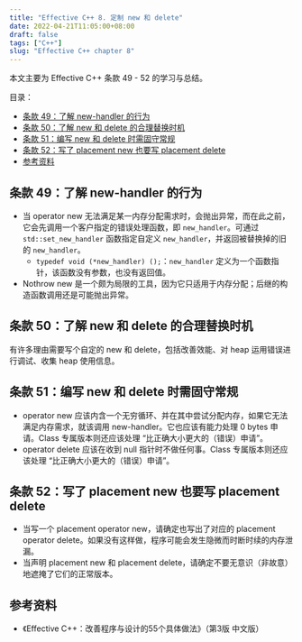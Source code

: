 ```yaml
---
title: "Effective C++ 8. 定制 new 和 delete"
date: 2022-04-21T11:05:00+08:00
draft: false
tags: ["C++"]
slug: "Effective C++ chapter 8"
---
```


本文主要为 Effective C++ 条款 49 - 52 的学习与总结。

目录：

- [条款 49：了解 new-handler 的行为](#条款-49了解-new-handler-的行为)
- [条款 50：了解 new 和 delete 的合理替换时机](#条款-50了解-new-和-delete-的合理替换时机)
- [条款 51：编写 new 和 delete 时需固守常规](#条款-51编写-new-和-delete-时需固守常规)
- [条款 52：写了 placement new 也要写 placement delete](#条款-52写了-placement-new-也要写-placement-delete)
- [参考资料](#参考资料)

## 条款 49：了解 new-handler 的行为

* 当 operator new 无法满足某一内存分配需求时，会抛出异常，而在此之前，它会先调用一个客户指定的错误处理函数，即 `new_handler`。可通过 `std::set_new_handler` 函数指定自定义 `new_handler`，并返回被替换掉的旧的 `new_handler`。
  * `typedef void (*new_handler) ();`：`new_handler` 定义为一个函数指针，该函数没有参数，也没有返回值。
* Nothrow new 是一个颇为局限的工具，因为它只适用于内存分配；后继的构造函数调用还是可能抛出异常。

## 条款 50：了解 new 和 delete 的合理替换时机

有许多理由需要写个自定的 new 和 delete，包括改善效能、对 heap 运用错误进行调试、收集 heap 使用信息。

## 条款 51：编写 new 和 delete 时需固守常规

* operator new 应该内含一个无穷循环、并在其中尝试分配内存，如果它无法满足内存需求，就该调用 new-handler。它也应该有能力处理 0 bytes 申请。Class 专属版本则还应该处理 “比正确大小更大的（错误）申请”。
* operator delete 应该在收到 null 指针时不做任何事。Class 专属版本则还应该处理 “比正确大小更大的（错误）申请”。

## 条款 52：写了 placement new 也要写 placement delete

* 当写一个 placement operator new，请确定也写出了对应的 placement operator delete。如果没有这样做，程序可能会发生隐微而时断时续的内存泄漏。
* 当声明 placement new 和 placement delete，请确定不要无意识（非故意）地遮掩了它们的正常版本。

## 参考资料

* 《Effective C++：改善程序与设计的55个具体做法》（第3版 中文版）
